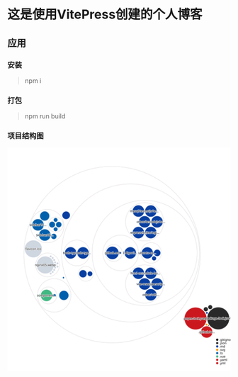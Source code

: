 # 这是使用VitePress创建的个人博客

## 应用

### 安装
> npm i

### 打包
> npm run build


### 项目结构图
![diagram](./diagram.svg)
